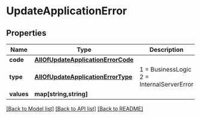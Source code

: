 # UpdateApplicationError

## Properties
Name | Type | Description | Notes
------------ | ------------- | ------------- | -------------
**code** | [**AllOfUpdateApplicationErrorCode**](AllOfUpdateApplicationErrorCode.md) |  | [optional] 
**type** | [**AllOfUpdateApplicationErrorType**](AllOfUpdateApplicationErrorType.md) | 1 &#x3D; BusinessLogic  2 &#x3D; InternalServerError | [optional] 
**values** | **map[string,string]** |  | [optional] 

[[Back to Model list]](../../README.md#documentation-for-models) [[Back to API list]](../../README.md#documentation-for-api-endpoints) [[Back to README]](../../README.md)

